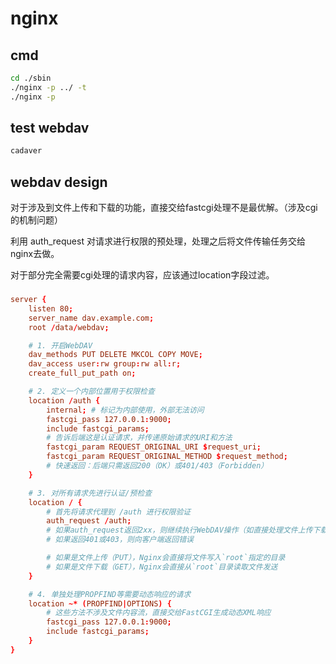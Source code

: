 # nginx

## cmd

```bash
cd ./sbin
./nginx -p ../ -t
./nginx -p
```

## test webdav

```bash
cadaver
```

## webdav design

对于涉及到文件上传和下载的功能，直接交给fastcgi处理不是最优解。（涉及cgi的机制问题）

利用 auth_request 对请求进行权限的预处理，处理之后将文件传输任务交给nginx去做。

对于部分完全需要cgi处理的请求内容，应该通过location字段过滤。

###

```conf
server {
    listen 80;
    server_name dav.example.com;
    root /data/webdav;

    # 1. 开启WebDAV
    dav_methods PUT DELETE MKCOL COPY MOVE;
    dav_access user:rw group:rw all:r;
    create_full_put_path on;

    # 2. 定义一个内部位置用于权限检查
    location /auth {
        internal; # 标记为内部使用，外部无法访问
        fastcgi_pass 127.0.0.1:9000;
        include fastcgi_params;
        # 告诉后端这是认证请求，并传递原始请求的URI和方法
        fastcgi_param REQUEST_ORIGINAL_URI $request_uri;
        fastcgi_param REQUEST_ORIGINAL_METHOD $request_method;
        # 快速返回：后端只需返回200（OK）或401/403（Forbidden）
    }

    # 3. 对所有请求先进行认证/预检查
    location / {
        # 首先将请求代理到 /auth 进行权限验证
        auth_request /auth;
        # 如果auth_request返回2xx，则继续执行WebDAV操作（如直接处理文件上传下载）
        # 如果返回401或403，则向客户端返回错误

        # 如果是文件上传（PUT），Nginx会直接将文件写入`root`指定的目录
        # 如果是文件下载（GET），Nginx会直接从`root`目录读取文件发送
    }

    # 4. 单独处理PROPFIND等需要动态响应的请求
    location ~* (PROPFIND|OPTIONS) {
        # 这些方法不涉及文件内容流，直接交给FastCGI生成动态XML响应
        fastcgi_pass 127.0.0.1:9000;
        include fastcgi_params;
    }
}


```